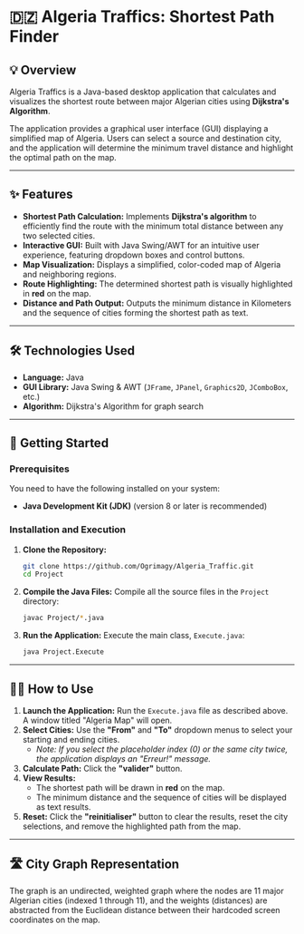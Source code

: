 # 🇩🇿 Algeria Traffics: Shortest Path Finder

## 💡 Overview

Algeria Traffics is a Java-based desktop application that calculates and visualizes the shortest route between major Algerian cities using **Dijkstra's Algorithm**.

The application provides a graphical user interface (GUI) displaying a simplified map of Algeria. Users can select a source and destination city, and the application will determine the minimum travel distance and highlight the optimal path on the map.

---

## ✨ Features

* **Shortest Path Calculation:** Implements **Dijkstra's algorithm** to efficiently find the route with the minimum total distance between any two selected cities.
* **Interactive GUI:** Built with Java Swing/AWT for an intuitive user experience, featuring dropdown boxes and control buttons.
* **Map Visualization:** Displays a simplified, color-coded map of Algeria and neighboring regions.
* **Route Highlighting:** The determined shortest path is visually highlighted in **red** on the map.
* **Distance and Path Output:** Outputs the minimum distance in Kilometers and the sequence of cities forming the shortest path as text.

---

## 🛠️ Technologies Used

* **Language:** Java
* **GUI Library:** Java Swing & AWT (`JFrame`, `JPanel`, `Graphics2D`, `JComboBox`, etc.)
* **Algorithm:** Dijkstra's Algorithm for graph search

---

## 🚀 Getting Started

### Prerequisites

You need to have the following installed on your system:

* **Java Development Kit (JDK)** (version 8 or later is recommended)

### Installation and Execution

1.  **Clone the Repository:**
    ```bash
    git clone https://github.com/Ogrimagy/Algeria_Traffic.git
    cd Project
    ```

2.  **Compile the Java Files:**
    Compile all the source files in the `Project` directory:
    ```bash
    javac Project/*.java
    ```

3.  **Run the Application:**
    Execute the main class, `Execute.java`:
    ```bash
    java Project.Execute
    ```

---

## 🧑‍💻 How to Use

1.  **Launch the Application:** Run the `Execute.java` file as described above. A window titled "Algeria Map" will open.
2.  **Select Cities:** Use the **"From"** and **"To"** dropdown menus to select your starting and ending cities.
    * *Note: If you select the placeholder index (0) or the same city twice, the application displays an "Erreur!" message.*
3.  **Calculate Path:** Click the **"valider"** button.
4.  **View Results:**
    * The shortest path will be drawn in **red** on the map.
    * The minimum distance and the sequence of cities will be displayed as text results.
5.  **Reset:** Click the **"reinitialiser"** button to clear the results, reset the city selections, and remove the highlighted path from the map.

---

## 🛣️ City Graph Representation

The graph is an undirected, weighted graph where the nodes are 11 major Algerian cities (indexed 1 through 11), and the weights (distances) are abstracted from the Euclidean distance between their hardcoded screen coordinates on the map.
